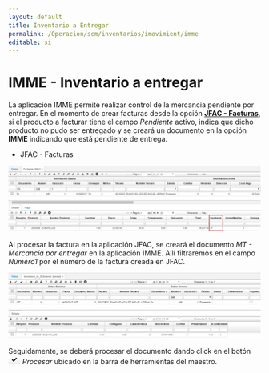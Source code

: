 ```yaml
---
layout: default
title: Inventario a Entregar
permalink: /Operacion/scm/inventarios/imovimient/imme
editable: si
---
```


# IMME - Inventario a entregar

La aplicación IMME permite realizar control de la mercancia pendiente por entregar. En el momento de crear facturas desde la opción [**JFAC - Facturas**](http://docs.oasiscom.com/Operacion/scm/pos/jcajero/jfac), si el producto a facturar tiene el campo _Pendiente_ activo, indica que dicho producto no pudo ser entregado y se creará un documento en la opción **IMME** indicando que está pendiente de entrega.  

* JFAC - Facturas

![](jfac.png)

Al procesar la factura en la aplicación JFAC, se creará el documento _MT - Mercancía por entregar_ en la aplicación IMME. Allí filtraremos en el campo _Número1_ por el número de la factura creada en JFAC.

![](imme1.png)

Seguidamente, se deberá procesar el documento dando click en el botón ![](procesar.png) _Procesar_ ubicado en la barra de herramientas del maestro.  